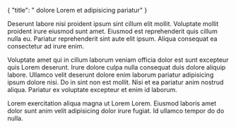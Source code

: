 {
  "title": " dolore Lorem et adipisicing pariatur"
}

Deserunt labore nisi proident ipsum sint cillum elit mollit. Voluptate mollit proident irure eiusmod sunt amet. Eiusmod est reprehenderit quis cillum nulla eu. Pariatur reprehenderit sint aute elit ipsum. Aliqua consequat ea consectetur ad irure enim.

Voluptate amet qui in cillum laborum veniam officia dolor est sunt excepteur quis Lorem deserunt. Irure dolore culpa nulla consequat duis dolore aliquip labore. Ullamco velit deserunt dolore enim laborum pariatur adipisicing ipsum dolore nisi. Do in sint non est mollit. Nisi et ea pariatur anim nostrud aliqua. Pariatur ex voluptate excepteur et enim id laborum.

Lorem exercitation aliqua magna ut Lorem Lorem. Eiusmod laboris amet dolor sunt anim velit adipisicing dolor irure fugiat. Id ullamco tempor do do nulla.